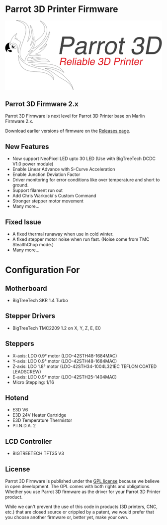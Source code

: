 # Parrot 3D Printer Firmware
![Parrot 3D Logo](https://github.com/narasak/parrot_3d/blob/master/img/parrot_3d_logo.svg?raw=true)

## Parrot 3D Firmware 2.x

Parrot 3D Firmware is next level for Parrot 3D Printer base on Marlin Firmware 2.x.

Download earlier versions of firmware on the [Releases page](https://github.com/narasak/parrot_3d_firmware/releases).

## New Features
* Now support NeoPixel LED upto 30 LED (Use with BigTreeTech DCDC V1.0 power module)
* Enable Linear Advance with S-Curve Acceleration
* Enable Junction Deviation Factor
* Driver monitoring for error conditions like over temperature and short to ground.
* Support filament run out
* Add Chris Warkocki's Custom Command
* Stronger stepper motor movement
* Many more...

## Fixed Issue
* A fixed thermal runaway when use in cold winter.
* A fixed stepper motor noise when run fast. (Noise come from TMC StealthChop mode.)
* Many more...

# Configuration For

## Motherboard
* BigTreeTech SKR 1.4 Turbo

## Stepper Drivers
* BigTreeTech TMC2209 1.2 on X, Y, Z, E, E0

## Steppers
* X-axis: LDO 0.9° motor (LDO-42STH48-1684MAC)
* Y-axis: LDO 0.9° motor (LDO-42STH48-1684MAC)
* Z-axis: LDO 1.8° motor (LDO-42STH34-1004L321EC TEFLON COATED LEADSCREW)
* E-axis: LDO 0.9° motor (LDO-42STH25-1404MAC)
* Micro Stepping: 1/16

## Hotend
* E3D V6
* E3D 24V Heater Cartridge
* E3D Temperature Thermistor
* P.I.N.D.A. 2

## LCD Controller
* BIGTREETECH TFT35 V3

## License

Parrot 3D Firmware is published under the [GPL license](/LICENSE) because we believe in open development. The GPL comes with both rights and obligations. Whether you use Parrot 3D firmware as the driver for your Parrot 3D Printer product.

While we can't prevent the use of this code in products (3D printers, CNC, etc.) that are closed source or crippled by a patent, we would prefer that you choose another firmware or, better yet, make your own.
